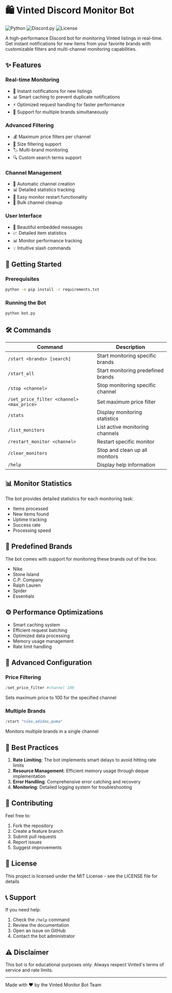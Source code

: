 # 🛍️ Vinted Discord Monitor Bot

![Python](https://img.shields.io/badge/Python-3.8%2B-blue)
![Discord.py](https://img.shields.io/badge/Discord.py-Latest-blue)
![License](https://img.shields.io/badge/License-MIT-green)

A high-performance Discord bot for monitoring Vinted listings in real-time. Get instant notifications for new items from your favorite brands with customizable filters and multi-channel monitoring capabilities.

## ✨ Features

### Real-time Monitoring
- 🔄 Instant notifications for new listings
- 📊 Smart caching to prevent duplicate notifications
- ⚡ Optimized request handling for faster performance
- 🎯 Support for multiple brands simultaneously

### Advanced Filtering
- 💰 Maximum price filters per channel
- 📏 Size filtering support
- 🏷️ Multi-brand monitoring
- 🔍 Custom search terms support

### Channel Management
- 🎯 Automatic channel creation
- 📊 Detailed statistics tracking
- 🔄 Easy monitor restart functionality
- 🧹 Bulk channel cleanup

### User Interface
- 🎨 Beautiful embedded messages
- 📈 Detailed item statistics
- 📊 Monitor performance tracking
- 💡 Intuitive slash commands

## 🚀 Getting Started

### Prerequisites
```bash
python -m pip install -r requirements.txt
```

### Running the Bot
```bash
python bot.py
```

## 🛠️ Commands

| Command | Description |
|---------|-------------|
| `/start <brands> [search]` | Start monitoring specific brands |
| `/start_all` | Start monitoring predefined brands |
| `/stop <channel>` | Stop monitoring specific channel |
| `/set_price_filter <channel> <max_price>` | Set maximum price filter |
| `/stats` | Display monitoring statistics |
| `/list_monitors` | List active monitoring channels |
| `/restart_monitor <channel>` | Restart specific monitor |
| `/clear_monitors` | Stop and clean up all monitors |
| `/help` | Display help information |

## 📊 Monitor Statistics

The bot provides detailed statistics for each monitoring task:
- Items processed
- New items found
- Uptime tracking
- Success rate
- Processing speed

## 🎯 Predefined Brands

The bot comes with support for monitoring these brands out of the box:
- Nike
- Stone Island
- C.P. Company
- Ralph Lauren
- Spider
- Essentials

## ⚙️ Performance Optimizations

- Smart caching system
- Efficient request batching
- Optimized data processing
- Memory usage management
- Rate limit handling

## 🔧 Advanced Configuration

### Price Filtering
```python
/set_price_filter #channel 100
```
Sets maximum price to 100 for the specified channel

### Multiple Brands
```python
/start "nike,adidas,puma"
```
Monitors multiple brands in a single channel

## 📝 Best Practices

1. **Rate Limiting**: The bot implements smart delays to avoid hitting rate limits
2. **Resource Management**: Efficient memory usage through deque implementation
3. **Error Handling**: Comprehensive error catching and recovery
4. **Monitoring**: Detailed logging system for troubleshooting

## 🤝 Contributing

Feel free to:
1. Fork the repository
2. Create a feature branch
3. Submit pull requests
4. Report issues
5. Suggest improvements

## 📜 License

This project is licensed under the MIT License - see the LICENSE file for details

## 📞 Support

If you need help:
1. Check the `/help` command
2. Review the documentation
3. Open an issue on GitHub
4. Contact the bot administrator

## ⚠️ Disclaimer

This bot is for educational purposes only. Always respect Vinted's terms of service and rate limits.

---
Made with ❤️ by the Vinted Monitor Bot Team
